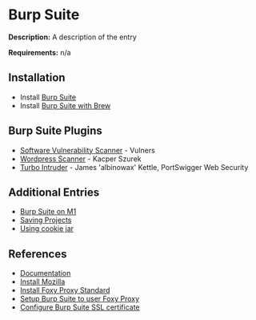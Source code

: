 # Burp Suite

**Description:** A description of the entry

**Requirements:** n/a

## Installation

* Install [Burp Suite](https://portswigger.net/burp/download.html)
* Install [Burp Suite with Brew](https://formulae.brew.sh/cask/burp-suite)

## Burp Suite Plugins
* [Software Vulnerability Scanner](https://portswigger.net/bappstore/c9fb79369b56407792a7104e3c4352fb) - Vulners
* [Wordpress Scanner](https://portswigger.net/bappstore/77a12b2966844f04bba032de5744cd35) - Kacper Szurek
* [Turbo Intruder](https://portswigger.net/bappstore/9abaa233088242e8be252cd4ff534988) - James 'albinowax' Kettle, PortSwigger Web Security

## Additional Entries

* [Burp Suite on M1](https://github.com/sneakerhax/Arsenal/blob/main/Tools/Burp_Suite/Entries/Burp_suite_on_m1.md)
* [Saving Projects](https://github.com/sneakerhax/Arsenal/blob/main/Tools/Burp_Suite/Entries/saving_projects.md)
* [Using cookie jar](https://github.com/sneakerhax/Arsenal/blob/main/Tools/Burp_Suite/Entries/Using_cookie_jar.md)
  
## References
* [Documentation](https://portswigger.net/burp/help/)
* [Install Mozilla](https://www.mozilla.org/en-US/firefox/new/)
* [Install Foxy Proxy Standard](https://addons.mozilla.org/en-US/firefox/addon/foxyproxy-standard/)
* [Setup Burp Suite to user Foxy Proxy](https://support.portswigger.net/customer/portal/articles/1783066-configuring-firefox-to-work-with-burp)
* [Configure Burp Suite SSL certificate](https://support.portswigger.net/customer/portal/articles/1783075-Installing_Installing%20CA%20Certificate.html)
